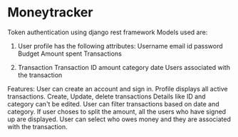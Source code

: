 # Moneytracker

Token authentication using django rest framework
Models used are:
1. User profile has the following attributes:
  Username
  email id
  password
  Budget
  Amount spent
  Transactions 
  
 2. Transaction
    Transaction ID 
    amount
    category
    date
    Users associated with the transaction 
   
  Features:
  User can create an account and sign in.
  Profile displays all active transactions.
  Create, Update, delete transactions
  Details like ID and category can't be edited. 
  User can filter transactions based on date and category.
  If user choses to split the amount, all the users who have signed up are displayed.
  User can select who owes money and they are associated with the transaction.
  
  
   
  
 
